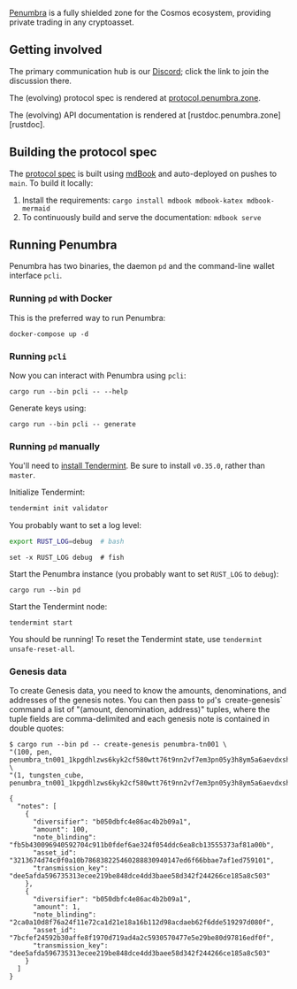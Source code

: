[Penumbra] is a fully shielded zone for the Cosmos ecosystem, providing private
trading in any cryptoasset.

## Getting involved

The primary communication hub is our [Discord]; click the link to join the
discussion there.

The (evolving) protocol spec is rendered at [protocol.penumbra.zone][protocol].

The (evolving) API documentation is rendered at [rustdoc.penumbra.zone][rustdoc].

## Building the protocol spec

The [protocol spec][protocol] is built using [mdBook] and auto-deployed on
pushes to `main`.  To build it locally:

1. Install the requirements: `cargo install mdbook mdbook-katex mdbook-mermaid`
2. To continuously build and serve the documentation: `mdbook serve`

## Running Penumbra

Penumbra has two binaries, the daemon `pd` and the command-line wallet interface `pcli`.

### Running `pd` with Docker

This is the preferred way to run Penumbra:
```
docker-compose up -d
```

### Running `pcli`

Now you can interact with Penumbra using `pcli`:
```
cargo run --bin pcli -- --help
```

Generate keys using:

```
cargo run --bin pcli -- generate
```

### Running `pd` manually

You'll need to [install Tendermint][tm-install].  Be sure to install `v0.35.0`,
rather than `master`.

Initialize Tendermint:
```bash
tendermint init validator
```

You probably want to set a log level:
```bash
export RUST_LOG=debug  # bash
```
```fish
set -x RUST_LOG debug  # fish
```

Start the Penumbra instance (you probably want to set `RUST_LOG` to `debug`):
```
cargo run --bin pd
```
Start the Tendermint node:
```
tendermint start
```

You should be running!  To reset the Tendermint state, use `tendermint unsafe-reset-all`.

### Genesis data

To create Genesis data, you need to know the amounts, denominations, and addresses of the genesis notes. You can then pass to `pd`'s` `create-genesis` command a list of "(amount, denomination, address)" tuples, where the tuple fields are comma-delimited and each genesis note is contained in double quotes:
```
$ cargo run --bin pd -- create-genesis penumbra-tn001 \
"(100, pen, penumbra_tn001_1kpgdhlzws6kyk2cf580wtt76t9nn2vf7em3pn05y3h8ym5a6aevdxshjgsnxecv94rzsxdhng6cjp8kgchqxud06p9xka0yxv99rty3njetqqnx2hrzz4tc03956e0)" \
"(1, tungsten_cube, penumbra_tn001_1kpgdhlzws6kyk2cf580wtt76t9nn2vf7em3pn05y3h8ym5a6aevdxshjgsnxecv94rzsxdhng6cjp8kgchqxud06p9xka0yxv99rty3njetqqnx2hrzz4tc03956e0)"

{
  "notes": [
    {
      "diversifier": "b050dbfc4e86ac4b2b09a1",
      "amount": 100,
      "note_blinding": "fb5b430096940592704c911b0fdef6ae324f054ddc6ea8cb13555373af81a00b",
      "asset_id": "3213674d74c0f0a10b786838225460288830940147ed6f66bbae7af1ed759101",
      "transmission_key": "dee5afda596735313ecee219be848dce4dd3baee58d342f244266ce185a8c503"
    },
    {
      "diversifier": "b050dbfc4e86ac4b2b09a1",
      "amount": 1,
      "note_blinding": "2ca0a10d8f76a24f11e72ca1d21e18a16b112d98acdaeb62f6dde519297d080f",
      "asset_id": "7bcfef24592b30affe8f1970d719ad4a2c5930570477e5e29be80d97816edf0f",
      "transmission_key": "dee5afda596735313ecee219be848dce4dd3baee58d342f244266ce185a8c503"
    }
  ]
}
```



[Discord]: https://discord.gg/hKvkrqa3zC
[Penumbra]: https://penumbra.zone
[protocol]: https://protocol.penumbra.zone
[mdBook]: https://github.com/rust-lang/mdBook
[tm-install]: https://github.com/tendermint/tendermint/blob/master/docs/introduction/install.md#from-source
